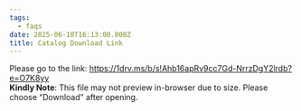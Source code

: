 ```yaml
---
tags:
  - faqs
date: 2025-06-10T16:13:00.000Z
title: Catalog Download Link
---
```

Please go to the link: [https://1drv.ms/b/s!Ahb16apRv9cc7Gd-NrrzDgY2lrdb?e=O7K8yy  ](https://1drv.ms/b/s!Ahb16apRv9cc7Gd-NrrzDgY2lrdb?e=O7K8yy)\
**Kindly Note**: This file may not preview in-browser due to size. Please choose “Download” after opening.
